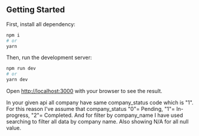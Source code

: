 
## Getting Started

First, install all dependency:

```bash
npm i
# or
yarn
```

Then, run the development server:

```bash
npm run dev
# or
yarn dev
```

Open [http://localhost:3000](http://localhost:3000) with your browser to see the result.


In your given api all company have same company_status code which is "1". For this reason I've assume that company_status "0"= Pending, "1"= In-progress, "2"= Completed. And for filter by company_name I have used searching to filter all data by company name. Also showing N/A for all null value.

